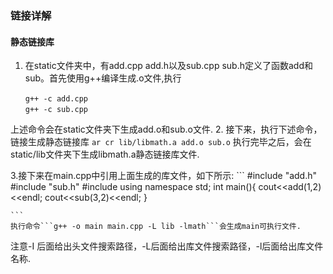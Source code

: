 ### 链接详解

#### 静态链接库

1. 在static文件夹中，有add.cpp add.h以及sub.cpp sub.h定义了函数add和sub。首先使用g++编译生成.o文件,执行
```
　　g++ -c add.cpp
　　g++ -c sub.cpp
```
上述命令会在static文件夹下生成add.o和sub.o文件.
2. 接下来，执行下述命令，链接生成静态链接库
```ar cr lib/libmath.a add.o sub.o```
执行完毕之后，会在static/lib文件夹下生成libmath.a静态链接库文件.

3.接下来在main.cpp中引用上面生成的库文件，如下所示:
    ```
    #include "add.h"
    #include "sub.h"
    #include <iostream>
    using namespace std;
    int main(){
        cout<<add(1,2)<<endl;
        cout<<sub(3,2)<<endl;
    }

    ```
    执行命令```g++ -o main main.cpp -L lib -lmath```会生成main可执行文件.
注意-I 后面给出头文件搜索路径，-L后面给出库文件搜索路径，-l后面给出库文件名称.
